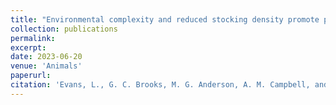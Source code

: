 ```yaml
---
title: "Environmental complexity and reduced stocking density promote positive behavioral outcomes in broiler chickens"
collection: publications
permalink: 
excerpt:
date: 2023-06-20
venue: 'Animals'
paperurl: 
citation: 'Evans, L., G. C. Brooks, M. G. Anderson, A. M. Campbell, and L. Jacobs. 2023. Environmental complexity and reduced stocking density promote positive behavioral outcomes in broiler chickens. <i>Animals</i>'
---
```

